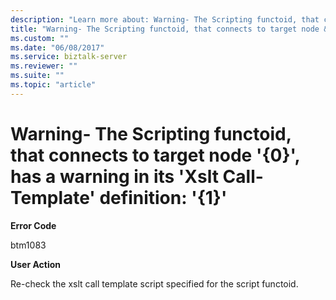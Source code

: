 ```yaml
---
description: "Learn more about: Warning- The Scripting functoid, that connects to target node &#39;{0}&#39;, has a warning in its &#39;Xslt Call-Template&#39; definition: &#39;{1}&#39;"
title: "Warning- The Scripting functoid, that connects to target node &#39;{0}&#39;, has a warning in its &#39;Xslt Call-Template&#39; definition: &#39;{1}&#39;"
ms.custom: ""
ms.date: "06/08/2017"
ms.service: biztalk-server
ms.reviewer: ""
ms.suite: ""
ms.topic: "article"
---
```

# Warning- The Scripting functoid, that connects to target node &#39;{0}&#39;, has a warning in its &#39;Xslt Call-Template&#39; definition: &#39;{1}&#39;
**Error Code**  
  
 btm1083  
  
 **User Action**  
  
 Re-check the xslt call template script specified for the script functoid.
